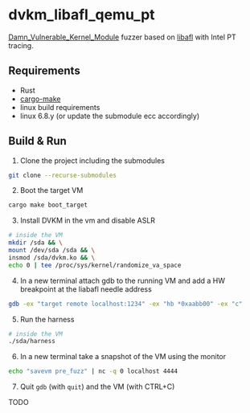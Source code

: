 # dvkm_libafl_qemu_pt

[Damn_Vulnerable_Kernel_Module](https://github.com/hardik05/Damn_Vulnerable_Kernel_Module/) fuzzer based on [libafl](https://github.com/AFLplusplus/LibAFL) with Intel PT tracing.

## Requirements

- Rust
- [cargo-make](https://github.com/sagiegurari/cargo-make)
- linux build requirements
- linux 6.8.y (or update the submodule ecc accordingly)

## Build & Run

1. Clone the project including the submodules

```bash
git clone --recurse-submodules
```

2. Boot the target VM

```bash
cargo make boot_target
```

3. Install DVKM in the vm and disable ASLR

```bash
# inside the VM
mkdir /sda && \
mount /dev/sda /sda && \
insmod /sda/dvkm.ko && \
echo 0 | tee /proc/sys/kernel/randomize_va_space
```

4. In a new terminal attach gdb to the running VM and add a HW breakpoint at the liabafl needle address

```bash
gdb -ex "target remote localhost:1234" -ex "hb *0xaabb00" -ex "c"
```

5. Run the harness

```bash
# inside the VM
./sda/harness
```

6. In a new terminal take a snapshot of the VM using the monitor
```bash
echo "savevm pre_fuzz" | nc -q 0 localhost 4444
```

7. Quit `gdb` (with `quit`) and the VM (with CTRL+C)

TODO
